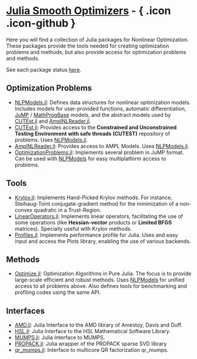 # [Julia Smooth Optimizers](https://JuliaSmoothOptimizers.github.io) - [](https://github.com/JuliaSmoothOptimizers/){ .icon .icon-github }

Here you will find a collection of Julia packages for Nonlinear Optimization.
These packages provide the tools needed for creating optimization problems and
methods, but also provide access for optimization problems and methods.

See each package status [here](packages).

## Optimization Problems

- [NLPModels.jl](packages/#nlpmodelsjl): Defines data structures for nonlinear
  optimization models. Includes models for user-provided functions, automatic
  differentiation, [JuMP](https://github.com/JuliaOpt/JuMP.jl) /
  [MathProgBase](https://github.com/JuliaOpt/MathProgBase.jl) models, and the
  abstract models used by [CUTEst.jl](packages/#cutestjl) and
  [AmplNLReader.jl](packages/#amplnlreaderjl).
- [CUTEst.jl](packages/#cutestjl): Provides access to the **Constrained and
  Unconstrained Testing Environment with safe threads (CUTEST)** repository of
  problems. Uses [NLPModels.jl](packages/#nlpmodelsjl).
- [AmplNLReader.jl](packages/#amplnlreaderjl): Provides access to AMPL Models.
  Uses [NLPModels.jl](packages/#nlpmodelsjl).
- [OptimizationProblems.jl](packages/#optimizationproblemsjl): Implements
  several problem in JuMP format. Can be used with
  [NLPModels](packages/#nlpmodelsjl) for easy multiplatform access to problems.

## Tools

- [Krylov.jl](packages/#krylovjl): Implements Hand-Picked Krylov methods. For
  instance, Steihaug-Toint conjugate-gradient method for the minimization of a
  non-convex quadratic in a Trust-Region.
- [LinearOperators.jl](packages/#linearoperatorsjl): Implements linear
  operators, facilitating the use of some operations (like **Hessian-vector**
  products or **Limited BFGS** matrices). Specially useful with Krylov methods.
- [Profiles.jl](packages/#profilesjl): Implements performance profile for Julia.
  Uses and easy input and access the Plots library, enabling the use of various
  backends.

## Methods

- [Optimize.jl](packages/#optimizejl): Optimization Algorithms in Pure Julia.
  The focus is to provide large-scale efficient and robust methods. Uses
  [NLPModels](packages/#nlpmodelsjl) for unified access to all problems above.
  Also defines tools for benchmarking and profiling codes using the same API.

## Interfaces

- [AMD.jl](packages/#amdjl): Julia Interface to the AMD library of Amestoy,
  Davis and Duff.
- [HSL.jl](packages/#hsljl): Julia Interface to the HSL Mathematical Software
  Library.
- [MUMPS.jl](packages/#mumpsjl): Julia Interface to MUMPS.
- [PROPACK.jl](packages/#propackjl): Julia wrapper of the PROPACK sparse SVD
  library
- [qr_mumps.jl](packages/#qr_mumpsjl): Interface to multicore QR factorization
  qr_mumps.
